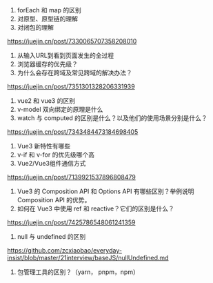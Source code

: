1. forEach 和 map 的区别
2. 对原型、原型链的理解
3. 对闭包的理解

https://juejin.cn/post/7330065707358208010


1. 从输入URL到看到页面发生的全过程
2. 浏览器缓存的优先级？
3. 为什么会存在跨域及常见跨域的解决办法？

https://juejin.cn/post/7351301328206331939


1. vue2 和 vue3 的区别
2. v-model 双向绑定的原理是什么
3. watch 与 computed 的区别是什么？以及他们的使用场景分别是什么？


https://juejin.cn/post/7343484473184698405




1. Vue3 新特性有哪些
2. v-if 和 v-for 的优先级哪个高
3. Vue2/Vue3组件通信方式

https://juejin.cn/post/7139921537896808479



1. Vue3 的 Composition API 和 Options API 有哪些区别？举例说明 Composition API 的优势。
2. 如何在 Vue3 中使用 ref 和 reactive？它们的区别是什么？


https://juejin.cn/post/7425786548061241359


1. null 与 undefined 的区别

https://github.com/zcxiaobao/everyday-insist/blob/master/21interview/baseJS/nullUndefined.md


1. 包管理工具的区别？（yarn， pnpm，npm）

